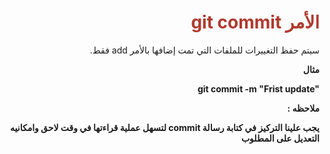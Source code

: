 
 <div  dir="rtl">  <h1  style="color:#B03A2E"  >   الأمر git commit </h1> 

  
 
 <p>   سيتم حفظ  التغييرات للملفات التي تمت إضافها بالأمر add فقط‪.‬  </p>
 <p> <b> مثال   </p>
  
  <p>   ‏git commit -m ‪"Frist update‪"‬ </p>
  <p> ملاحظه : </p>
يجب علينا التركيز في كتابة رسالة commit لتسهل عملية قراءتها في وقت لاحق وامكانيه التعديل على المطلوب </p>

</div>
 
